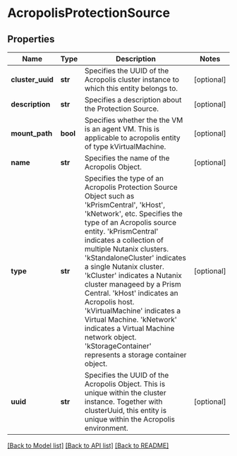 # AcropolisProtectionSource

## Properties
Name | Type | Description | Notes
------------ | ------------- | ------------- | -------------
**cluster_uuid** | **str** | Specifies the UUID of the Acropolis cluster instance to which this entity belongs to. | [optional] 
**description** | **str** | Specifies a description about the Protection Source. | [optional] 
**mount_path** | **bool** | Specifies whether the the VM is an agent VM. This is applicable to acropolis entity of type kVirtualMachine. | [optional] 
**name** | **str** | Specifies the name of the Acropolis Object. | [optional] 
**type** | **str** | Specifies the type of an Acropolis Protection Source Object such as &#39;kPrismCentral&#39;, &#39;kHost&#39;, &#39;kNetwork&#39;, etc. Specifies the type of an Acropolis source entity. &#39;kPrismCentral&#39; indicates a collection of multiple Nutanix clusters. &#39;kStandaloneCluster&#39; indicates a single Nutanix cluster. &#39;kCluster&#39; indicates a Nutanix cluster manageed by a Prism Central. &#39;kHost&#39; indicates an Acropolis host. &#39;kVirtualMachine&#39; indicates a Virtual Machine. &#39;kNetwork&#39; indicates a Virtual Machine network object. &#39;kStorageContainer&#39; represents a storage container object. | [optional] 
**uuid** | **str** | Specifies the UUID of the Acropolis Object. This is unique within the cluster instance. Together with clusterUuid, this entity is unique within the Acropolis environment. | [optional] 

[[Back to Model list]](../README.md#documentation-for-models) [[Back to API list]](../README.md#documentation-for-api-endpoints) [[Back to README]](../README.md)



